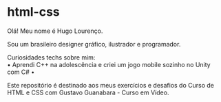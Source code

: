# html-css
 Olá! Meu nome é Hugo Lourenço.

 Sou um brasileiro designer gráfico, ilustrador e programador. 

 Curiosidades techs sobre mim:<br>
 • Aprendi C++ na adolescência e criei um jogo mobile sozinho no Unity com C# •

 Este repositório é destinado aos meus exercícios e desafios do Curso de HTML e CSS com Gustavo Guanabara - Curso em Vídeo.

 
 

